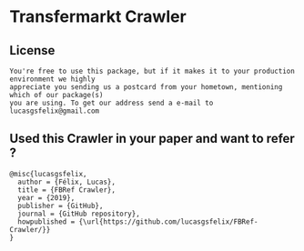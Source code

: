 # Transfermarkt Crawler

## License

	You're free to use this package, but if it makes it to your production environment we highly
	appreciate you sending us a postcard from your hometown, mentioning which of our package(s)
	you are using. To get our address send a e-mail to lucasgsfelix@gmail.com

## Used this Crawler in your paper and want to refer ?
```
@misc{lucasgsfelix,
  author = {Félix, Lucas},
  title = {FBRef Crawler},
  year = {2019},
  publisher = {GitHub},
  journal = {GitHub repository},
  howpublished = {\url{https://github.com/lucasgsfelix/FBRef-Crawler/}}
}
```